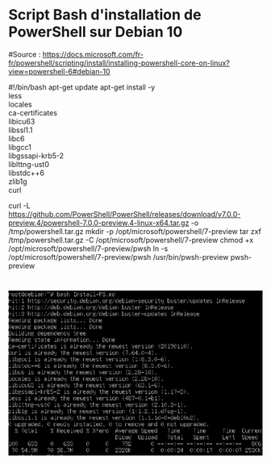 # Script Bash d'installation de PowerShell sur Debian 10

#Source : https://docs.microsoft.com/fr-fr/powershell/scripting/install/installing-powershell-core-on-linux?view=powershell-6#debian-10

#!/bin/bash
apt-get update
apt-get install -y \
       less \
       locales \
       ca-certificates \
       libicu63 \
       libssl1.1 \
       libc6 \
       libgcc1 \
       libgssapi-krb5-2 \
       liblttng-ust0 \
       libstdc++6 \
       zlib1g \
       curl

curl -L https://github.com/PowerShell/PowerShell/releases/download/v7.0.0-preview.4/powershell-7.0.0-preview.4-linux-x64.tar.gz -o /tmp/powershell.tar.gz
mkdir -p /opt/microsoft/powershell/7-preview
tar zxf /tmp/powershell.tar.gz -C /opt/microsoft/powershell/7-preview
chmod +x /opt/microsoft/powershell/7-preview/pwsh
ln -s /opt/microsoft/powershell/7-preview/pwsh /usr/bin/pwsh-preview
pwsh-preview

# 

![alt text](Ressources/IMG/InstallPSDebian.png)